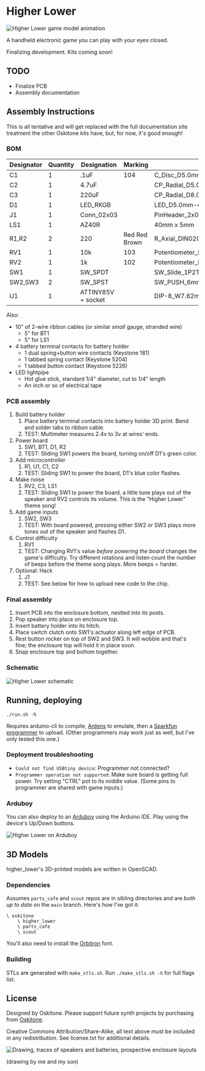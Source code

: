 # Higher Lower

![Higher Lower game model animation](/misc/header-960-100.gif)

A handheld electronic game you can play with your eyes closed.

Finalizing development. Kits coming soon!

## TODO

- Finalize PCB
- Assembly documentation

## Assembly Instructions

This is all tentative and will get replaced with the full documentation site treatment the other Oskitone kits have, but, for now, it's good enough!

### BOM

| Designator | Quantity | Designation        | Marking       | Package                                           |
| ---------- | -------- | ------------------ | ------------- | ------------------------------------------------- |
| C1         | 1        | .1uF               | 104           | C_Disc_D5.0mm_W2.5mm_P5.00mm                      |
| C2         | 1        | 4.7uF              |               | CP_Radial_D5.0mm_P2.00mm                          |
| C3         | 1        | 220uF              |               | CP_Radial_D8.0mm_P3.50mm                          |
| D1         | 1        | LED_RKGB           |               | LED_D5.0mm-4_RGB_Staggered_Pins                   |
| J1         | 1        | Conn_02x03         |               | PinHeader_2x03_P2.54mm_Vertical                   |
| LS1        | 1        | AZ40R              |               | 40mm x 5mm                                        |
| R1,R2      | 2        | 220                | Red Red Brown | R_Axial_DIN0207_L6.3mm_D2.5mm_P10.16mm_Horizontal |
| RV1        | 1        | 10k                | 103           | Potentiometer_Piher_PT-6-V_Vertical-mirror        |
| RV2        | 1        | 1k                 | 102           | Potentiometer_Piher_PT-6-V_Vertical-mirror        |
| SW1        | 1        | SW_SPDT            |               | SW_Slide_1P2T_CK_OS102011MS2Q                     |
| SW2,SW3    | 2        | SW_SPST            |               | SW_PUSH_6mm                                       |
| U1         | 1        | ATTINY85V + socket |               | DIP-8_W7.62mm                                     |

Also:

- 10" of 2-wire ribbon cables (or similar _small_ gauge, stranded wire)
  - 5" for BT1
  - 5" for LS1
- 4 battery terminal contacts for battery holder
  - 1 dual spring+button wire contacts (Keystone 181)
  - 1 tabbed spring contact (Keystone 5204)
  - 1 tabbed button contact (Keystone 5226)
- LED lightpipe
  - Hot glue stick, standard 1/4" diameter, cut to 1/4" length
  - An inch or so of electrical tape

### PCB assembly

1. Build battery holder
   1. Place battery terminal contacts into battery holder 3D print. Bend and solder tabs to ribbon cable.
   2. TEST: Multimeter measures 2.4v to 3v at wires' ends.
2. Power board
   1. SW1, BT1, D1, R2
   2. TEST: Sliding SW1 powers the board, turning on/off D1's green color.
3. Add microcontroller
   1. R1, U1, C1, C2
   2. TEST: Sliding SW1 to power the board, D1's blue color flashes.
4. Make noise
   1. RV2, C3, LS1
   2. TEST: Sliding SW1 to power the board, a little tune plays out of the speaker and RV2 controls its volume. This is the "Higher Lower" theme song!
5. Add game inputs
   1. SW2, SW3
   2. TEST: With board powered, pressing either SW2 or SW3 plays more tones out of the speaker and flashes D1.
6. Control difficulty
   1. RV1
   2. TEST: Changing RV1's value _before powering the board_ changes the game's difficulty. Try different rotations and listen count the number of beeps before the theme song plays. More beeps = harder.
7. Optional: Hack
   1. J1
   2. TEST: See below for how to upload new code to the chip.

### Final assembly

1. Insert PCB into the enclosure bottom, nestled into its posts.
2. Pop speaker into place on enclosure top.
3. Insert battery holder into its hitch.
4. Place switch clutch onto SW1's actuator along left edge of PCB.
5. Rest button rocker on top of SW2 and SW3. It will wobble and that's fine; the enclosure top will hold it in place soon.
6. Snap enclosure top and bottom together.

### Schematic

![Higher Lower schematic](kicad/higher_lower-schematic.svg)

## Running, deploying

    ./run.sh -h

Requires arduino-cli to compile, [Ardens](https://github.com/tiberiusbrown/Ardens) to emulate, then a [Sparkfun programmer](https://www.sparkfun.com/products/9825) to upload. (Other programmers may work just as well, but I've only tested this one.)

### Deployment troubleshooting

- `Could not find USBtiny device`: Programmer not connected?
- `Programmer operation not supported`: Make sure board is getting full power. Try setting "CTRL" pot to its middle value. (Some pins to programmer are shared with game inputs.)

### Arduboy

You can also deploy to an [Arduboy](https://www.arduboy.com/) using the Arduino IDE. Play using the device's Up/Down buttons.

![Higher Lower on Arduboy](/misc/arduboy.gif)

## 3D Models

higher_lower's 3D-printed models are written in OpenSCAD.

### Dependencies

Assumes `parts_cafe` and `scout` repos are in sibling directories and are _both up to date_ on the `main` branch. Here's how I've got it:

    \ oskitone
        \ higher_lower
        \ parts_cafe
        \ scout

You'll also need to install the [Orbitron](https://fonts.google.com/specimen/Orbitron) font.

### Building

STLs are generated with `make_stls.sh`. Run `./make_stls.sh -h` for full flags list.

## License

Designed by Oskitone. Please support future synth projects by purchasing from [Oskitone](https://www.oskitone.com/).

Creative Commons Attribution/Share-Alike, all text above must be included in any redistribution. See license.txt for additional details.

![Drawing, traces of speakers and batteries, prospective enclosure layouts](misc/drawing-parts.png)

(drawing by me and my son)
